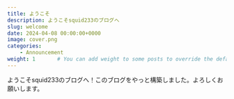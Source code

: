 ```yaml
---
title: ようこそ
description: ようこそsquid233のブログへ
slug: welcome
date: 2024-04-08 00:00:00+0000
image: cover.png
categories:
    - Announcement
weight: 1       # You can add weight to some posts to override the default sorting (date descending)
---
```


ようこそsquid233のブログへ！このブログをやっと構築しました。よろしくお願いします。
